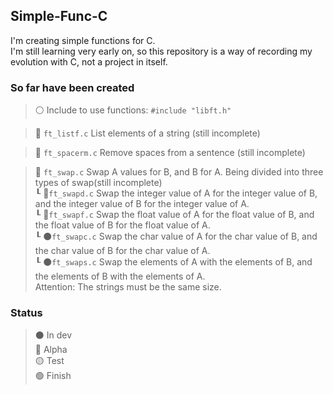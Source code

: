## Simple-Func-C

I'm creating simple functions for C. <br />
I'm still learning very early on, so this repository is a way of recording my evolution with C, not a project in itself.

### So far have been created
> ⚪ Include to use functions: ```#include "libft.h"``` <br />

> 🔴 ```ft_listf.c``` List elements of a string (still incomplete) <br />

> 🔴 ```ft_spacerm.c``` Remove spaces from a sentence (still incomplete) <br />

> 🔴 ```ft_swap.c``` Swap A values for B, and B for A. Being divided into three types of swap(still incomplete) <br />
>┖ 🔴```ft_swapd.c``` Swap the integer value of A for the integer value of B, and the integer value of B for the integer value of A.<br />
>┖ 🔴```ft_swapf.c``` Swap the float value of A for the float value of B, and the float value of B for the float value of A.<br />
>┖ ⚫```ft_swapc.c``` Swap the char value of A for the char value of B, and the char value of B for the char value of A.<br />
>┖ ⚫```ft_swaps.c``` Swap the elements of A with the elements of B, and the elements of B with the elements of A.<br />
>Attention: The strings must be the same size. <br />
### Status
>⚫ In dev <br />
>🔴 Alpha <br />
>🟡 Test <br />
>🟢 Finish <br />
